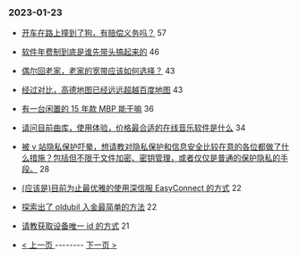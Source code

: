 ### 2023-01-23 
- [开车在路上撞到了狗，有赔偿义务吗？](https://www.v2ex.com/t/910324) 57
- [软件年费制到底是谁先带头搞起来的](https://www.v2ex.com/t/910344) 46
- [偶尔回老家，老家的宽带应该如何选择？](https://www.v2ex.com/t/910273) 43
- [经过对比，高德地图已经远远超越百度地图](https://www.v2ex.com/t/910277) 43
- [有一台闲置的 15 年款 MBP 能干嘛](https://www.v2ex.com/t/910283) 36
- [请问目前曲库，使用体验，价格最合适的在线音乐软件是什么](https://www.v2ex.com/t/910323) 34
- [被 v 站隐私保护吓晕，想请教对隐私保护和信息安全比较在意的各位都做了什么措施？包括但不限于文件加密、密钥管理，或者仅仅是普通的保护隐私的手段。](https://www.v2ex.com/t/910294) 28
- [(应该是)目前为止最优雅的使用深信服 EasyConnect 的方式](https://www.v2ex.com/t/910299) 22
- [探索出了 oldubil 入金最简单的方法](https://www.v2ex.com/t/910321) 22
- [请教获取设备唯一 id 的方式](https://www.v2ex.com/t/910357) 21 

- [ < 上一页 ](https://github.com/able8/v2ex-hot-record/blob/master/2023-01-22.md) -------- [ 下一页 > ](https://github.com/able8/v2ex-hot-record/blob/master/2023-01-24.md)